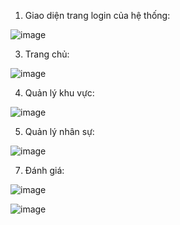 1. Giao diện trang login của hệ thống:
   
![image](https://github.com/user-attachments/assets/1016af98-8fd1-4d84-893a-ee182bccbbc7)

3. Trang chủ:
   
![image](https://github.com/user-attachments/assets/5b5f7c63-83fd-40d7-892f-8262fab76d52)

4. Quản lý khu vực:
   
![image](https://github.com/user-attachments/assets/3e413794-3555-4908-aeda-7e2021017542)

5. Quản lý nhân sự:
   
![image](https://github.com/user-attachments/assets/76734f19-2aa7-4c2f-86ec-e27d4417f699)

7. Đánh giá:
   
![image](https://github.com/user-attachments/assets/6904f7ea-37a0-49a6-a7a5-e1006733dd4a)


![image](https://github.com/user-attachments/assets/762a1182-b9a8-4cc8-b391-2af92b554850)


